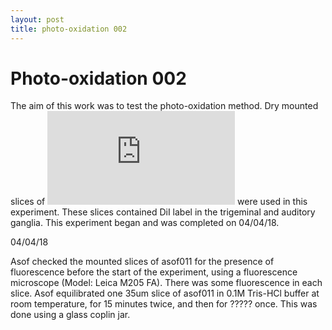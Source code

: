 ```yaml
---
layout: post
title: photo-oxidation 002
---
```


# Photo-oxidation 002

The aim of this work was to test the photo-oxidation method. Dry mounted slices of ![asof011](https://github.com/ansoffe/kubke.github.io/blob/master/_posts/2018-01-22-asof011.md) were used in this experiment. These slices contained DiI label in the trigeminal and auditory ganglia. This experiment began and was completed on 04/04/18.


04/04/18

Asof checked the mounted slices of asof011 for the presence of fluorescence before the start of the experiment, using a fluorescence microscope (Model: Leica M205 FA). There was some fluorescence in each slice. Asof equilibrated one 35um slice of asof011 in 0.1M Tris-HCl buffer at room temperature, for 15 minutes twice, and then for ????? once. This was done using a glass coplin jar.